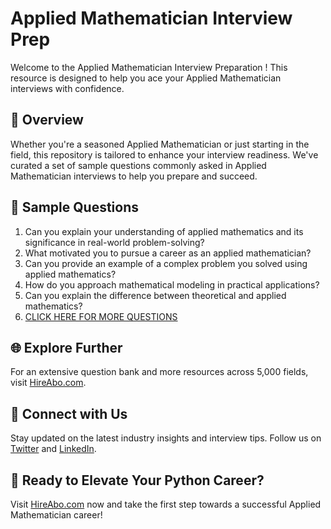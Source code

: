 # Applied Mathematician Interview Prep

Welcome to the Applied Mathematician Interview Preparation ! This resource is designed to help you ace your Applied Mathematician interviews with confidence.

## 🚀 Overview

Whether you're a seasoned Applied Mathematician or just starting in the field, this repository is tailored to enhance your interview readiness. We've curated a set of sample questions commonly asked in Applied Mathematician interviews to help you prepare and succeed.

## 📝 Sample Questions

1. Can you explain your understanding of applied mathematics and its significance in real-world problem-solving?
2. What motivated you to pursue a career as an applied mathematician?
3. Can you provide an example of a complex problem you solved using applied mathematics?
4. How do you approach mathematical modeling in practical applications?
5. Can you explain the difference between theoretical and applied mathematics?
6. [CLICK HERE FOR MORE QUESTIONS](https://hireabo.com/job/19_0_36/Applied%20Mathematician)

## 🌐 Explore Further

For an extensive question bank and more resources across 5,000 fields, visit [HireAbo.com](https://www.hireabo.com).

## 📱 Connect with Us

Stay updated on the latest industry insights and interview tips. Follow us on [Twitter](https://twitter.com/hireabo) and [LinkedIn](https://www.linkedin.com/in/hire-abo-3609972a8/).

## 🚀 Ready to Elevate Your Python Career?

Visit [HireAbo.com](https://www.hireabo.com) now and take the first step towards a successful Applied Mathematician career!